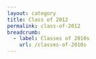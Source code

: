 ```yaml
---
layout: category
title: Class of 2012
permalink: class-of-2012
breadcrumb:
  - label: Classes of 2010s
    url: /classes-of-2010s
---
```

